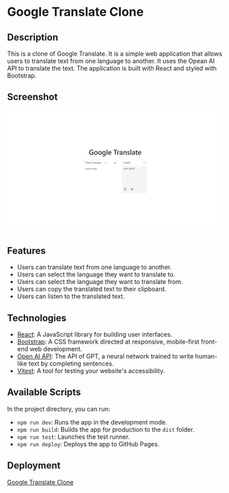 # Google Translate Clone

## Description

This is a clone of Google Translate. It is a simple web application that allows users to translate text from one language to another. It uses the Opean AI API to translate the text. The application is built with React and styled with Bootstrap.

## Screenshot

![Google Translate Clone](./public/google-translate-clone.png)

## Features

-   Users can translate text from one language to another.
-   Users can select the language they want to translate to.
-   Users can select the language they want to translate from.
-   Users can copy the translated text to their clipboard.
-   Users can listen to the translated text.

## Technologies

-   [React](https://reactjs.org/): A JavaScript library for building user interfaces.
-   [Bootstrap](https://getbootstrap.com/): A CSS framework directed at responsive, mobile-first front-end web development.
-   [Open AI API](https://openai.com/): The API of GPT, a neural network trained to write human-like text by completing sentences.
-   [Vitest](https://vitest.dev): A tool for testing your website's accessibility.

## Available Scripts

In the project directory, you can run:

-   `npm run dev`: Runs the app in the development mode.
-   `npm run build`: Builds the app for production to the `dist` folder.
-   `npm run test`: Launches the test runner.
-   `npm run deploy`: Deploys the app to GitHub Pages.

## Deployment

[Google Translate Clone](https://amv1909.github.io/google-translate-clone/)

